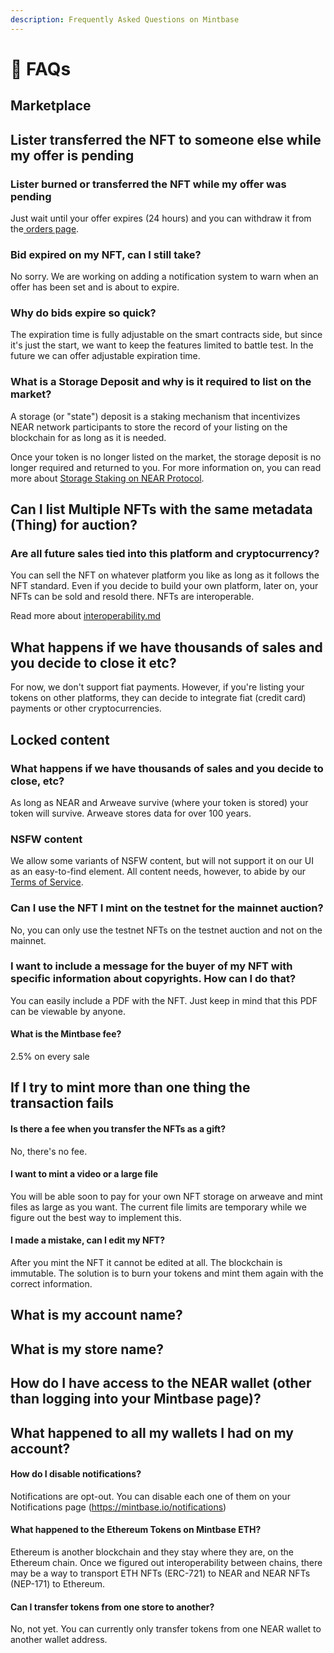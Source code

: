 ```yaml
---
description: Frequently Asked Questions on Mintbase
---
```


# 🙋 FAQs

## Marketplace

## Lister transferred the NFT to someone else while my offer is pending

### Lister burned or transferred the NFT while my offer was pending

Just wait until your offer expires (24 hours) and you can withdraw it from the[ orders page](https://www.mintbase.xyz/launchpad/my-offers/0).

### Bid expired on my NFT, can I still take?

No sorry. We are working on adding a notification system to warn when an offer has been set and is about to expire.&#x20;

### Why do bids expire so quick?

The expiration time is fully adjustable on the smart contracts side, but since it's just the start, we want to keep the features limited to battle test. In the future we can offer adjustable expiration time.

### **What is a Storage Deposit and why is it required to list on the market?**

A storage (or "state") deposit is a staking mechanism that incentivizes NEAR network participants to store the record of your listing on the blockchain for as long as it is needed.&#x20;

Once your token is no longer listed on the market, the storage deposit is no longer required and returned to you. For more information on, you can read more about [Storage Staking on NEAR Protocol](https://docs.near.org/concepts/storage/storage-staking).&#x20;

## Can I list Multiple NFTs with the same metadata (Thing) for auction?

### **Are all future sales tied into this platform and cryptocurrency?**

You can sell the NFT on whatever platform you like as long as it follows the NFT standard. Even if you decide to build your own platform, later on, your NFTs can be sold and resold there. NFTs are interoperable.&#x20;

Read more about [interoperability.md](additional-content/interoperability.md "mention")

## **What happens if we have thousands of sales and you decide to close it etc?**

For now, we don't support fiat payments. However, if you're listing your tokens on other platforms, they can decide to integrate fiat (credit card) payments or other cryptocurrencies.



## **Locked content**

### **What happens if we have thousands of sales and you decide to close, etc?**

As long as NEAR and Arweave survive (where your token is stored) your token will survive. Arweave stores data for over 100 years.

### **NSFW content**

We allow some variants of NSFW content, but will not support it on our UI as an easy-to-find element. All content needs, however, to abide by our [Terms of Service](https://docs.mintbase.io/company/privacy-policy-and-terms-of-service).&#x20;

### C**an I use the NFT I mint on the testnet for the mainnet auction?**

No, you can only use the testnet NFTs on the testnet auction and not on the mainnet.&#x20;

### **I want to include a message for the buyer of my NFT with specific information about copyrights. How can I do that?**

You can easily include a PDF with the NFT. Just keep in mind that this PDF can be viewable by anyone.

#### **What is the Mintbase fee?**&#x20;

2.5% on every sale

## If I try to mint more than one thing the transaction fails

#### **Is there a fee when you transfer the NFTs as a gift?**&#x20;

No, there's no fee.

#### I want to mint a video or a large file

You will be able soon to pay for your own NFT storage on arweave and mint files as large as you want. The current file limits are temporary while we figure out the best way to implement this.

#### I made a mistake, can I edit my NFT?

After you mint the NFT it cannot be edited at all. The blockchain is immutable. The solution is to burn your tokens and mint them again with the correct information.

## What is my account name?

## What is my store name?



## How do I have access to the NEAR wallet (other than logging into your Mintbase page)?

## What happened to all my wallets I had on my account?

#### How do I disable notifications?

Notifications are opt-out. You can disable each one of them on your Notifications page (https://mintbase.io/notifications)

#### What happened to the Ethereum Tokens on Mintbase ETH?&#x20;

Ethereum is another blockchain and they stay where they are, on the Ethereum chain. Once we figured out interoperability between chains,  there may be a way to transport ETH NFTs (ERC-721) to NEAR and NEAR NFTs (NEP-171) to Ethereum.

#### Can I transfer tokens from one store to another?

No, not yet. You can currently only transfer tokens from one NEAR wallet to another wallet address.
